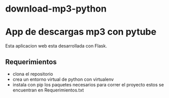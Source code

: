 # download-mp3-python

# App de descargas mp3 con pytube
 Esta aplicacion web esta desarrollada con Flask. 


## Requerimientos

 - clona el repositorio
 - crea un entorno virtual de python con virtualenv
 - instala con pip los paquetes necesarios para correr el proyecto  estos se encuentran en Requerimientos.txt


